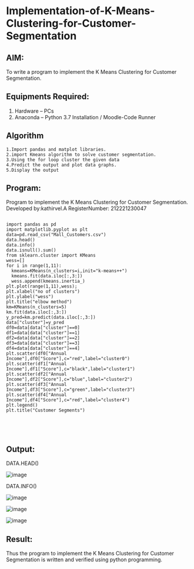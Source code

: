 # Implementation-of-K-Means-Clustering-for-Customer-Segmentation

## AIM:
To write a program to implement the K Means Clustering for Customer Segmentation.

## Equipments Required:
1. Hardware – PCs
2. Anaconda – Python 3.7 Installation / Moodle-Code Runner

## Algorithm

~~~
1.Import pandas and matplot libraries.
2.import Kmeans algorithm to solve customer segmentation.
3.Using the for loop cluster the given data
4.Predict the output and plot data graphs.
5.Display the output

~~~

## Program:

Program to implement the K Means Clustering for Customer Segmentation.
Developed by:kathirvel.A 
RegisterNumber: 212221230047 

~~~

import pandas as pd
import matplotlib.pyplot as plt
data=pd.read_csv("Mall_Customers.csv")
data.head()
data.info()
data.isnull().sum()
from sklearn.cluster import KMeans
wess=[]
for i in range(1,11):
  kmeans=KMeans(n_clusters=i,init="k-means++")
  kmeans.fit(data.iloc[:,3:])
  wess.append(kmeans.inertia_)
plt.plot(range(1,11),wess);
plt.xlabel("no of clusters")
plt.ylabel("wess")
plt.title("elbow method")
km=KMeans(n_clusters=5)
km.fit(data.iloc[:,3:])
y_pred=km.predict(data.iloc[:,3:])
data["cluster"]=y_pred
df0=data[data["cluster"]==0]
df1=data[data["cluster"]==1]
df2=data[data["cluster"]==2]
df3=data[data["cluster"]==3]
df4=data[data["cluster"]==4]
plt.scatter(df0["Annual Income"],df0["Score"],c="red",label="cluster0")
plt.scatter(df1["Annual Income"],df1["Score"],c="black",label="cluster1")
plt.scatter(df2["Annual Income"],df2["Score"],c="blue",label="cluster2")
plt.scatter(df3["Annual Income"],df3["Score"],c="green",label="cluster3")
plt.scatter(df4["Annual Income"],df4["Score"],c="red",label="cluster4")
plt.legend()
plt.title("Customer Segments")





~~~



## Output:


DATA.HEAD()



![image](https://user-images.githubusercontent.com/94911373/172997498-6f9feed2-167a-4f6b-826f-b4e6d634f01c.png)



DATA.INFO()




![image](https://user-images.githubusercontent.com/94911373/172997625-48ef5446-8a56-485e-9c70-ed41b3f5f274.png)




![image](https://user-images.githubusercontent.com/94911373/172997641-f829b1d7-81e6-4ca1-aa74-58101e81e7b9.png)



![image](https://user-images.githubusercontent.com/94911373/172997664-4201fee3-c500-4cb4-b290-b2cc1c17ceac.png)




## Result:
Thus the program to implement the K Means Clustering for Customer Segmentation is written and verified using python programming.
